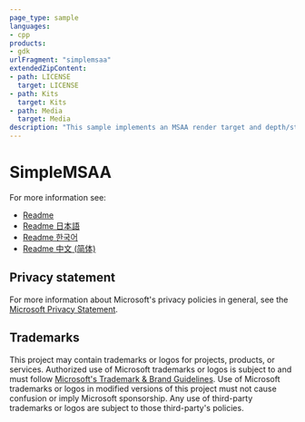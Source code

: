 ```yaml
---
page_type: sample
languages:
- cpp
products:
- gdk
urlFragment: "simplemsaa"
extendedZipContent:
- path: LICENSE
  target: LICENSE
- path: Kits
  target: Kits
- path: Media
  target: Media
description: "This sample implements an MSAA render target and depth/stencil buffer for a 3D scene using DirectX 12 on Xbox."
---
```


# SimpleMSAA

For more information see: 
- [Readme](https://github.com/microsoft/Xbox-GDK-Samples/blob/main/Samples/IntroGraphics/SimpleMSAA/readme_en-us.md)
- [Readme 日本語](https://github.com/microsoft/Xbox-GDK-Samples/blob/main/Samples/IntroGraphics/SimpleMSAA/readme_ja-jp.md)
- [Readme 한국어](https://github.com/microsoft/Xbox-GDK-Samples/blob/main/Samples/IntroGraphics/SimpleMSAA/readme_ko-kr.md)
- [Readme 中文 (简体)](https://github.com/microsoft/Xbox-GDK-Samples/blob/main/Samples/IntroGraphics/SimpleMSAA/readme_zh-cn.md)

## Privacy statement

For more information about Microsoft's privacy policies in general, see the [Microsoft Privacy Statement](https://privacy.microsoft.com/privacystatement/).

## Trademarks

This project may contain trademarks or logos for projects, products, or services. Authorized use of Microsoft trademarks or logos is subject to and must follow [Microsoft's Trademark & Brand Guidelines](https://www.microsoft.com/en-us/legal/intellectualproperty/trademarks/usage/general). Use of Microsoft trademarks or logos in modified versions of this project must not cause confusion or imply Microsoft sponsorship. Any use of third-party trademarks or logos are subject to those third-party's policies.
